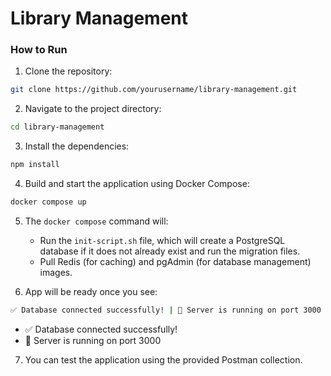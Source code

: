 # Library Management

### How to Run

1. Clone the repository:
  ```sh
  git clone https://github.com/yourusername/library-management.git
  ```
2. Navigate to the project directory:
  ```sh
  cd library-management
  ```
3. Install the dependencies:
  ```sh
  npm install
  ```
4. Build and start the application using Docker Compose:
  ```sh
  docker compose up
  ```
5. The `docker compose` command will:
   - Run the `init-script.sh` file, which will create a PostgreSQL database if it does not already exist and run the migration files.
   - Pull Redis (for caching) and pgAdmin (for database management) images.

6. App will be ready once you see:
  ```sh
  ✅ Database connected successfully! | 🚀 Server is running on port 3000
  ```
   - ✅ Database connected successfully!
   - 🚀 Server is running on port 3000

7. You can test the application using the provided Postman collection.
